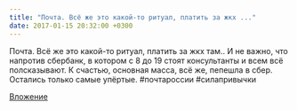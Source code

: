 ```yaml
---
title: "Почта. Всё же это какой-то ритуал, платить за жкх ..."
date: 2017-01-15 20:32:00 +0300
---
```


Почта. Всё же это какой-то ритуал, платить за жкх там.. И не важно, что напротив сбербанк, в котором с 8 до 19 стоят консультанты и всем всё полсказывают. К счастью, основная масса, всё же, пепешла в сбер. Остались только самые упёртые. #почтароссии #силапривычки

[Вложение](/assets/vk_photos/2/KQcaMoVgIwc.jpg)
